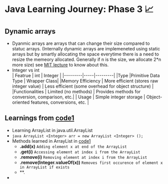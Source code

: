 # Java Learning Journey: Phase 3 📈

## Dynamic arrays
* Dyanmic arrays are arrays that can change their size compared to statuc arrays. (Internally dynamic arrays are implemeneted using static arrays but by smartly allocating the space everytime there is a need to resize the memeory allocated. Generally if n is the size, we allocate 2*n more size) see [MIT lecture](https://www.youtube.com/watch?v=CHhwJjR0mZA&list=PLUl4u3cNGP63EdVPNLG3ToM6LaEUuStEY&index=2) to know about this.
* Integer vs int <br/>
  | Featrue | int | Integer |
  |---------|-----|---------|
  |Type	    |Primitive Data Type	| Wrapper Class|
  |Memory Efficiency	| More efficient (stores raw integer value)	| Less efficient (some overhead for object  structure) |
  |Functionalities	| Limited (no methods)	| Provides methods for conversion, comparison, etc.|
  | Usage	| Simple integer storage	| Object-oriented features, conversions, etc. |

## Learnings from [code1](code1.java)
- Learning ArrayList in java.util.ArrayList
- ```java ArrayList <Integer> arr = new ArrayList <Integer> ();```
- Methods learned in ArrayList in [code1](code1.java)
  - **.add(x)** ```Adding element x at end of the ArrayList```
  - **.get(i)** ```Accessing element at index i from the ArrayList ```
  - **.remove(i)** ```Removing element at index i from the ArrayList ```
  - **.remove(Integer.valueOf(x))** ```Removes first occurence of element x in ArrayList if exists```
  - **.
- 